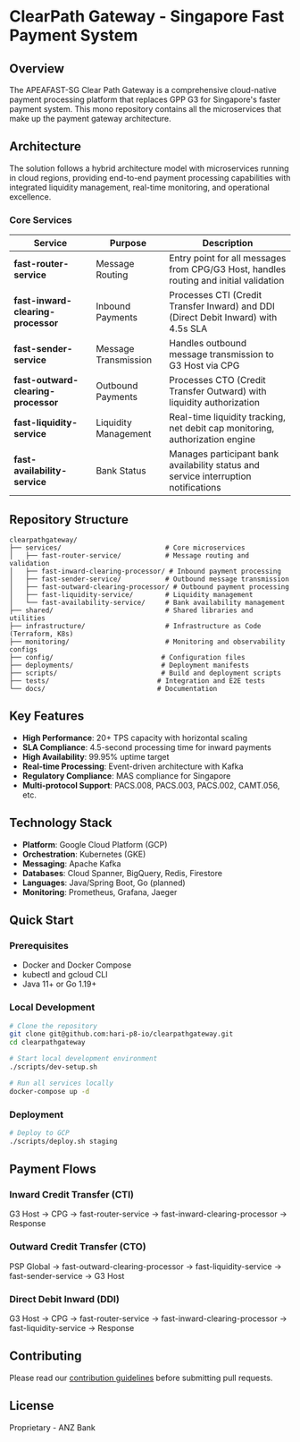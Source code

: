 # ClearPath Gateway - Singapore Fast Payment System

## Overview

The APEAFAST-SG Clear Path Gateway is a comprehensive cloud-native payment processing platform that replaces GPP G3 for Singapore's faster payment system. This mono repository contains all the microservices that make up the payment gateway architecture.

## Architecture

The solution follows a hybrid architecture model with microservices running in cloud regions, providing end-to-end payment processing capabilities with integrated liquidity management, real-time monitoring, and operational excellence.

### Core Services

| Service | Purpose | Description |
|---------|---------|-------------|
| **fast-router-service** | Message Routing | Entry point for all messages from CPG/G3 Host, handles routing and initial validation |
| **fast-inward-clearing-processor** | Inbound Payments | Processes CTI (Credit Transfer Inward) and DDI (Direct Debit Inward) with 4.5s SLA |
| **fast-sender-service** | Message Transmission | Handles outbound message transmission to G3 Host via CPG |
| **fast-outward-clearing-processor** | Outbound Payments | Processes CTO (Credit Transfer Outward) with liquidity authorization |
| **fast-liquidity-service** | Liquidity Management | Real-time liquidity tracking, net debit cap monitoring, authorization engine |
| **fast-availability-service** | Bank Status | Manages participant bank availability status and service interruption notifications |

## Repository Structure

```
clearpathgateway/
├── services/                          # Core microservices
│   ├── fast-router-service/           # Message routing and validation
│   ├── fast-inward-clearing-processor/ # Inbound payment processing
│   ├── fast-sender-service/           # Outbound message transmission
│   ├── fast-outward-clearing-processor/ # Outbound payment processing
│   ├── fast-liquidity-service/        # Liquidity management
│   └── fast-availability-service/     # Bank availability management
├── shared/                            # Shared libraries and utilities
├── infrastructure/                    # Infrastructure as Code (Terraform, K8s)
├── monitoring/                        # Monitoring and observability configs
├── config/                           # Configuration files
├── deployments/                      # Deployment manifests
├── scripts/                          # Build and deployment scripts
├── tests/                           # Integration and E2E tests
└── docs/                            # Documentation

```

## Key Features

- **High Performance**: 20+ TPS capacity with horizontal scaling
- **SLA Compliance**: 4.5-second processing time for inward payments
- **High Availability**: 99.95% uptime target
- **Real-time Processing**: Event-driven architecture with Kafka
- **Regulatory Compliance**: MAS compliance for Singapore
- **Multi-protocol Support**: PACS.008, PACS.003, PACS.002, CAMT.056, etc.

## Technology Stack

- **Platform**: Google Cloud Platform (GCP)
- **Orchestration**: Kubernetes (GKE)
- **Messaging**: Apache Kafka
- **Databases**: Cloud Spanner, BigQuery, Redis, Firestore
- **Languages**: Java/Spring Boot, Go (planned)
- **Monitoring**: Prometheus, Grafana, Jaeger

## Quick Start

### Prerequisites
- Docker and Docker Compose
- kubectl and gcloud CLI
- Java 11+ or Go 1.19+

### Local Development
```bash
# Clone the repository
git clone git@github.com:hari-p8-io/clearpathgateway.git
cd clearpathgateway

# Start local development environment
./scripts/dev-setup.sh

# Run all services locally
docker-compose up -d
```

### Deployment
```bash
# Deploy to GCP
./scripts/deploy.sh staging
```

## Payment Flows

### Inward Credit Transfer (CTI)
G3 Host → CPG → fast-router-service → fast-inward-clearing-processor → Response

### Outward Credit Transfer (CTO)
PSP Global → fast-outward-clearing-processor → fast-liquidity-service → fast-sender-service → G3 Host

### Direct Debit Inward (DDI)
G3 Host → CPG → fast-router-service → fast-inward-clearing-processor → fast-liquidity-service → Response

## Contributing

Please read our [contribution guidelines](docs/CONTRIBUTING.md) before submitting pull requests.

## License

Proprietary - ANZ Bank
